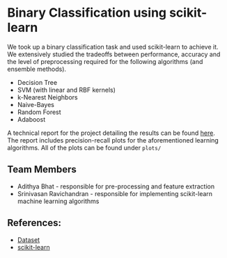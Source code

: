 # Binary Classification using scikit-learn
We took up a binary classification task and used scikit-learn to achieve it. We extensively studied the tradeoffs between performance, accuracy and the level of preprocessing required for the following algorithms (and ensemble methods).
 - Decision Tree
 - SVM (with linear and RBF kernels)
 - k-Nearest Neighbors
 - Naive-Bayes
 - Random Forest
 - Adaboost

A technical report for the project detailing the results can be found [here](project760_final_report.pdf). The report includes precision-recall plots for the aforementioned learning algorithms. All of the plots can be found under `plots/`

## Team Members
- Adithya Bhat - responsible for pre-processing and feature extraction
- Srinivasan Ravichandran - responsible for implementing scikit-learn machine learning algorithms

## References:
- [Dataset](http://archive.ics.uci.edu/ml/datasets/Census-Income+(KDD))
- [scikit-learn](http://scikit-learn.org/stable/)
